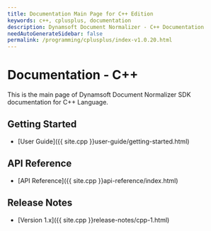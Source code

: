 ```yaml
---
title: Documentation Main Page for C++ Edition
keywords: c++, cplusplus, documentation
description: Dynamsoft Document Normalizer - C++ Documentation
needAutoGenerateSidebar: false
permalink: /programming/cplusplus/index-v1.0.20.html
---
```


# Documentation - C++

This is the main page of Dynamsoft Document Normalizer SDK documentation for C++ Language.

## Getting Started

- [User Guide]({{ site.cpp }}user-guide/getting-started.html)

## API Reference

- [API Reference]({{ site.cpp }}api-reference/index.html)

## Release Notes

- [Version 1.x]({{ site.cpp }}release-notes/cpp-1.html)
